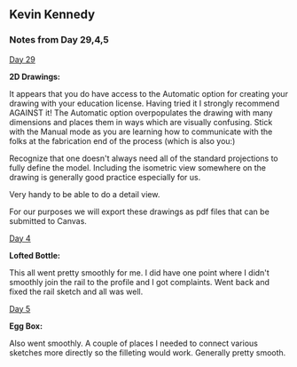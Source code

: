 ## Kevin Kennedy

### Notes from Day 29,4,5

[Day 29](https://www.youtube.com/watch?v=NweBvuVYuQo)

**2D Drawings:**

It appears that you do have access to the Automatic option for creating your drawing with your education license. Having tried it I strongly recommend AGAINST it! The Automatic option overpopulates the drawing with many dimensions and places them in ways which are visually confusing. Stick with the Manual mode as you are learning how to communicate with the folks at the fabrication end of the process (which is also you:)

Recognize that one doesn't always need all of the standard projections to fully define the model. Including the isometric view somewhere on the drawing is generally good practice especially for us.

Very handy to be able to do a detail view.

For our purposes we will export these drawings as pdf files that can be submitted to Canvas.


[Day 4](https://www.youtube.com/watch?v=DfAfxae8aRc&list=PLrZ2zKOtC_-C4rWfapgngoe9o2-ng8ZBr&index=5)

**Lofted Bottle:**

This all went pretty smoothly for me. I did have one point where I didn't smoothly join the rail to the profile and I got complaints. Went back and fixed the rail sketch and all was well.

[Day 5](https://www.youtube.com/watch?v=DfAfxae8aRc&list=PLrZ2zKOtC_-C4rWfapgngoe9o2-ng8ZBr&index=6)

**Egg Box:**

Also went smoothly. A couple of places I needed to connect various sketches more directly so the filleting would work. Generally pretty smooth.


